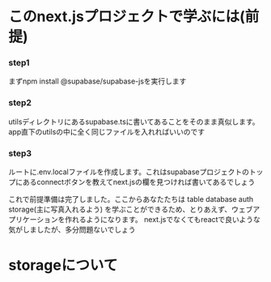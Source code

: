 # このnext.jsプロジェクトで学ぶには(前提)
### step1
まずnpm install @supabase/supabase-jsを実行します

### step2
utilsディレクトリにあるsupabase.tsに書いてあることをそのまま真似します。
app直下のutilsの中に全く同じファイルを入れればいいのです

### step3
ルートに.env.localファイルを作成します。これはsupabaseプロジェクトのトップにあるconnectボタンを教えてnext.jsの欄を見つければ書いてあるでしょう

これで前提準備は完了しました。ここからあなたたちは
table database
auth 
storage(主に写真入れるよう)
を学ぶことができるため、とりあえず、ウェブアプリケーションを作れるようになります。
next.jsでなくてもreactで良いような気がしましたが、多分問題ないでしょう

# storageについて